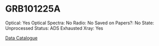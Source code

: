 # GRB101225A

Optical: Yes
Optical Spectra: No
Radio: No
Saved on Papers?: No
State: Unprocessed
Status: ADS Exhausted
Xray: Yes

[Data Catalogue](GRB101225A%20a33be7aae7dc4a608b86f309326554df/Data%20Catalogue%2094c2c732874144a3ab0ea1684736ef8c.csv)